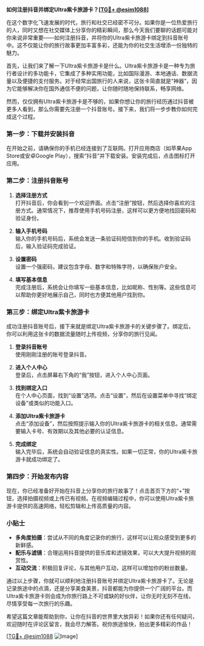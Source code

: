 **如何注册抖音并绑定Ultra紫卡旅游卡？[[TG💪+ @esim1088](https://t.me/s/esim1088)]**

在这个数字化飞速发展的时代，旅行和社交已经密不可分。如果你是一位热爱旅行的人，同时又想在社交媒体上分享你的精彩瞬间，那么今天我们要聊的话题可能对你来说非常重要——如何注册抖音，并将你的Ultra紫卡旅游卡绑定到抖音账号中。这不仅能让你的旅行故事更加丰富多彩，还能为你的社交生活增添一份独特的魅力。

首先，让我们来了解一下Ultra紫卡旅游卡是什么。Ultra紫卡旅游卡是一种专为旅行者设计的多功能卡，它集成了多种实用功能，比如国际漫游、本地通话、数据流量以及便捷的支付服务。对于经常出国旅行的人来说，这张卡简直就是“神器”，因为它能够解决你在国外通信不便的问题，让你随时随地保持联系，畅享网络。

然而，仅仅拥有Ultra紫卡旅游卡是不够的，如果你想让你的旅行经历通过抖音被更多人看到，那么你需要先注册一个抖音账号。接下来，我们将一步步教你如何完成这个过程。

### 第一步：下载并安装抖音

在开始之前，请确保你的手机已经连接到了互联网。打开应用商店（如苹果App Store或安卓Google Play），搜索“抖音”并下载安装。安装完成后，点击图标打开应用。

### 第二步：注册抖音账号

1. **选择注册方式**  
   打开抖音后，你会看到一个欢迎界面。点击“注册”按钮，然后选择你喜欢的注册方式。通常情况下，推荐使用手机号码注册，这样可以更方便地找回密码和验证身份。

2. **输入手机号码**  
   输入你的手机号码后，系统会发送一条验证码短信到你的手机。收到验证码后，输入验证码完成验证。

3. **设置密码**  
   设置一个强密码，建议包含字母、数字和特殊字符，以确保账户安全。

4. **填写基本信息**  
   完成注册后，系统会让你填写一些基本信息，比如昵称、性别等。这些信息可以帮助你更好地展示自己，同时也方便其他用户找到你。

### 第三步：绑定Ultra紫卡旅游卡

成功注册抖音账号后，接下来就是绑定Ultra紫卡旅游卡的关键步骤了。绑定后，你可以利用这张卡的数据流量随时上传视频，分享你的旅行见闻。

1. **登录抖音账号**  
   使用刚刚注册的账号登录抖音。

2. **进入个人中心**  
   登录后，点击屏幕右下角的“我”按钮，进入个人中心页面。

3. **找到绑定入口**  
   在个人中心页面，找到“设置”选项。点击“设置”，然后在设置菜单中寻找“绑定设备”或类似的功能入口。

4. **添加Ultra紫卡旅游卡**  
   点击“添加设备”，然后按照提示输入你的Ultra紫卡旅游卡的相关信息。通常需要输入卡号、有效期以及其他必要的认证信息。

5. **完成绑定**  
   输入完毕后，系统会自动验证信息的真实性。如果一切正常，你的Ultra紫卡旅游卡就成功绑定了。

### 第四步：开始发布内容

现在，你已经准备好开始在抖音上分享你的旅行故事了！点击首页下方的“+”按钮，选择拍摄视频或上传已有视频。在视频编辑过程中，你可以使用Ultra紫卡旅游卡提供的高速网络，轻松剪辑和上传高质量的内容。

### 小贴士

- **多角度拍摄**：尝试从不同的角度记录你的旅行，这样可以让观众感受到更多的新鲜感。
- **配乐与滤镜**：合理运用抖音提供的音乐库和滤镜效果，可以大大提升视频的观赏性。
- **互动交流**：积极回复评论，与其他用户互动，这样可以增加你的粉丝数量。

通过以上步骤，你就可以顺利地注册抖音账号并绑定Ultra紫卡旅游卡了。无论是记录旅途中的点滴，还是分享美食美景，抖音都能为你提供一个广阔的平台。而Ultra紫卡旅游卡则会成为你旅行路上不可或缺的好伙伴，让你无时无刻不在线，尽情享受每一次旅行的乐趣。

希望这篇文章能帮助到你，让你在抖音的世界里大放异彩！如果你还有任何疑问，欢迎随时在评论区留言，我会尽力解答。祝你旅途愉快，拍出更多精彩的作品！

[[TG💪+ @esim1088](https://t.me/s/esim1088) ![Image](https://i.postimg.cc/4NQfJmqS/Snipaste-2025-05-13-00-14-12.png)]